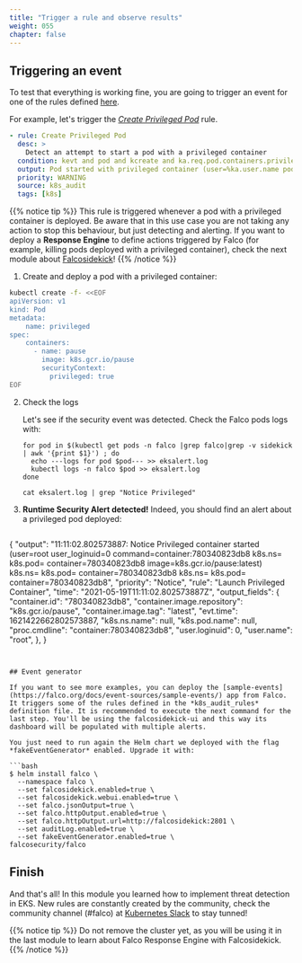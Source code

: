 ```yaml
---
title: "Trigger a rule and observe results"
weight: 055
chapter: false
---
```


## Triggering an event

To test that everything is working fine, you are going to trigger an event for one of the rules defined [here](https://github.com/falcosecurity/falco/blob/master/rules/k8s_audit_rules.yaml).

For example, let's trigger the [*Create Privileged Pod*](https://github.com/falcosecurity/falco/blob/59831b077e61dd4179db4be5d9a520232546d72b/rules/k8s_audit_rules.yaml#L132) rule.

```yaml
- rule: Create Privileged Pod
  desc: >
    Detect an attempt to start a pod with a privileged container
  condition: kevt and pod and kcreate and ka.req.pod.containers.privileged intersects (true) and not ka.req.pod.containers.image.repository in (falco_privileged_images)
  output: Pod started with privileged container (user=%ka.user.name pod=%ka.resp.name ns=%ka.target.namespace images=%ka.req.pod.containers.image)
  priority: WARNING
  source: k8s_audit
  tags: [k8s]
```

{{% notice tip %}}
This rule is triggered whenever a pod with a privileged container is deployed. Be aware that in this use case you are not taking any action to stop this behaviour, but just detecting and alerting. If you want to deploy a **Response Engine** to define actions triggered by Falco (for example, killing pods deployed with a privileged container), check the next module about [Falcosidekick](https://falco.org/blog/falcosidekick-reponse-engine-part-1-kubeless/)!
{{% /notice %}}

1. Create and deploy a pod with a privileged container:

  ```bash
kubectl create -f- <<EOF
apiVersion: v1
kind: Pod
metadata:
      name: privileged
spec:
      containers:
        - name: pause
          image: k8s.gcr.io/pause
          securityContext:
            privileged: true
EOF
```

2. Check the logs

    Let's see if the security event was detected. Check the Falco pods logs with:

    ```
    for pod in $(kubectl get pods -n falco |grep falco|grep -v sidekick | awk '{print $1}') ; do
      echo ---logs for pod $pod--- >> eksalert.log
      kubectl logs -n falco $pod >> eksalert.log
    done

    cat eksalert.log | grep "Notice Privileged"
    ```

3. **Runtime Security Alert detected!** Indeed, you should find an alert about a privileged pod deployed:

    ```yaml
{
  "output": "11:11:02.802573887: Notice Privileged container started (user=root user_loginuid=0 command=container:780340823db8 k8s.ns=<NA> k8s.pod=<NA> container=780340823db8 image=k8s.gcr.io/pause:latest) k8s.ns=<NA> k8s.pod=<NA> container=780340823db8 k8s.ns=<NA> k8s.pod=<NA> container=780340823db8",
  "priority": "Notice",
  "rule": "Launch Privileged Container",
  "time": "2021-05-19T11:11:02.802573887Z",
  "output_fields":
    {
      "container.id": "780340823db8",
      "container.image.repository": "k8s.gcr.io/pause",
      "container.image.tag": "latest",
      "evt.time": 1621422662802573887,
      "k8s.ns.name": null,
      "k8s.pod.name": null,
      "proc.cmdline": "container:780340823db8",
      "user.loginuid": 0,
      "user.name": "root",
    },
}
```


## Event generator

If you want to see more examples, you can deploy the [sample-events](https://falco.org/docs/event-sources/sample-events/) app from Falco. It triggers some of the rules defined in the *k8s_audit_rules* definition file. It is recommended to execute the next command for the last step. You'll be using the falcosidekick-ui and this way its dashboard will be populated with multiple alerts.

You just need to run again the Helm chart we deployed with the flag *fakeEventGenerator* enabled. Upgrade it with:

```bash
$ helm install falco \
  --namespace falco \
  --set falcosidekick.enabled=true \
  --set falcosidekick.webui.enabled=true \
  --set falco.jsonOutput=true \
  --set falco.httpOutput.enabled=true \
  --set falco.httpOutput.url=http://falcosidekick:2801 \
  --set auditLog.enabled=true \
  --set fakeEventGenerator.enabled=true \
falcosecurity/falco
```


## Finish

And that's all! In this module you learned how to implement threat detection in EKS. New rules are constantly created by the community, check the community channel (#falco) at [Kubernetes Slack](www.slack.kubernetes.com) to stay tunned! 

{{% notice tip %}}
Do not remove the cluster yet, as you will be using it in the last module to learn about Falco Response Engine with Falcosidekick.
{{% /notice %}}